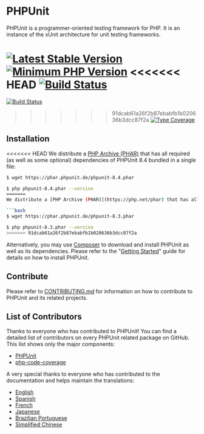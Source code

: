 # PHPUnit

PHPUnit is a programmer-oriented testing framework for PHP. It is an instance of the xUnit architecture for unit testing frameworks.

[![Latest Stable Version](https://img.shields.io/packagist/v/phpunit/phpunit.svg?style=flat-square)](https://packagist.org/packages/phpunit/phpunit)
[![Minimum PHP Version](https://img.shields.io/badge/php-%3E%3D%207.2-8892BF.svg?style=flat-square)](https://php.net/)
<<<<<<< HEAD
[![Build Status](https://img.shields.io/travis/sebastianbergmann/phpunit/8.4.svg?style=flat-square)](https://phpunit.de/build-status.html)
=======
[![Build Status](https://img.shields.io/travis/sebastianbergmann/phpunit/8.3.svg?style=flat-square)](https://phpunit.de/build-status.html)
>>>>>>> 91dcab61a26f2b87ebabfb1b020636b3dcc87f2a
[![Type Coverage](https://shepherd.dev/github/sebastianbergmann/phpunit/coverage.svg)](https://shepherd.dev/github/sebastianbergmann/phpunit)

## Installation

<<<<<<< HEAD
We distribute a [PHP Archive (PHAR)](https://php.net/phar) that has all required (as well as some optional) dependencies of PHPUnit 8.4 bundled in a single file:

```bash
$ wget https://phar.phpunit.de/phpunit-8.4.phar

$ php phpunit-8.4.phar --version
=======
We distribute a [PHP Archive (PHAR)](https://php.net/phar) that has all required (as well as some optional) dependencies of PHPUnit 8.3 bundled in a single file:

```bash
$ wget https://phar.phpunit.de/phpunit-8.3.phar

$ php phpunit-8.3.phar --version
>>>>>>> 91dcab61a26f2b87ebabfb1b020636b3dcc87f2a
```

Alternatively, you may use [Composer](https://getcomposer.org/) to download and install PHPUnit as well as its dependencies. Please refer to the "[Getting Started](https://phpunit.de/getting-started-with-phpunit.html)" guide for details on how to install PHPUnit.

## Contribute

Please refer to [CONTRIBUTING.md](https://github.com/sebastianbergmann/phpunit/blob/master/.github/CONTRIBUTING.md) for information on how to contribute to PHPUnit and its related projects.

## List of Contributors

Thanks to everyone who has contributed to PHPUnit! You can find a detailed list of contributors on every PHPUnit related package on GitHub. This list shows only the major components:

* [PHPUnit](https://github.com/sebastianbergmann/phpunit/graphs/contributors)
* [php-code-coverage](https://github.com/sebastianbergmann/php-code-coverage/graphs/contributors)

A very special thanks to everyone who has contributed to the documentation and helps maintain the translations:

* [English](https://github.com/sebastianbergmann/phpunit-documentation-english/graphs/contributors)
* [Spanish](https://github.com/sebastianbergmann/phpunit-documentation-spanish/graphs/contributors)
* [French](https://github.com/sebastianbergmann/phpunit-documentation-french/graphs/contributors)
* [Japanese](https://github.com/sebastianbergmann/phpunit-documentation-japanese/graphs/contributors)
* [Brazilian Portuguese](https://github.com/sebastianbergmann/phpunit-documentation-brazilian-portuguese/graphs/contributors)
* [Simplified Chinese](https://github.com/sebastianbergmann/phpunit-documentation-chinese/graphs/contributors)

